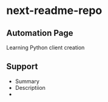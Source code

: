 # next-readme-repo
## Automation Page
Learning Python client creation 


## Support

- Summary
- Descriptiion
- 
